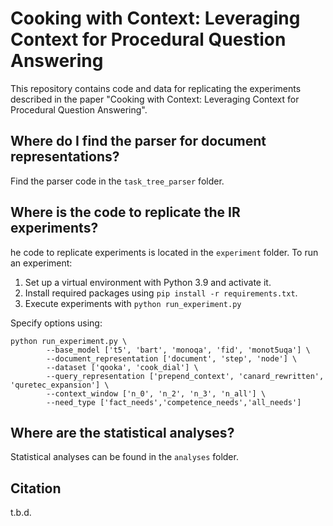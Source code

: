 # Cooking with Context: Leveraging Context for Procedural Question Answering
This repository contains code and data for replicating the experiments described in the paper "Cooking with Context: Leveraging Context for Procedural Question Answering".

## Where do I find the parser for document representations?
Find the parser code in the `task_tree_parser` folder.

## Where is the code to replicate the IR experiments?
he code to replicate experiments is located in the `experiment` folder. To run an experiment:

1. Set up a virtual environment with Python 3.9 and activate it.
2. Install required packages using `pip install -r requirements.txt`.
3. Execute experiments with `python run_experiment.py`

Specify options using:
```shell
python run_experiment.py \
        --base_model ['t5', 'bart', 'monoqa', 'fid', 'monot5uqa'] \
        --document_representation ['document', 'step', 'node'] \
        --dataset ['qooka', 'cook_dial'] \
        --query_representation ['prepend_context', 'canard_rewritten', 'quretec_expansion'] \
        --context_window ['n_0', 'n_2', 'n_3', 'n_all'] \
        --need_type ['fact_needs','competence_needs','all_needs']        
```

## Where are the statistical analyses?
Statistical analyses can be found in the `analyses` folder.

## Citation
t.b.d.
